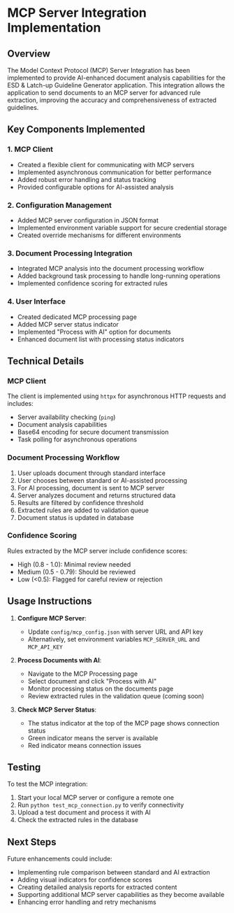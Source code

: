 # MCP Server Integration Implementation

## Overview

The Model Context Protocol (MCP) Server Integration has been implemented to provide AI-enhanced document analysis capabilities for the ESD & Latch-up Guideline Generator application. This integration allows the application to send documents to an MCP server for advanced rule extraction, improving the accuracy and comprehensiveness of extracted guidelines.

## Key Components Implemented

### 1. MCP Client
- Created a flexible client for communicating with MCP servers
- Implemented asynchronous communication for better performance
- Added robust error handling and status tracking
- Provided configurable options for AI-assisted analysis

### 2. Configuration Management
- Added MCP server configuration in JSON format
- Implemented environment variable support for secure credential storage
- Created override mechanisms for different environments

### 3. Document Processing Integration
- Integrated MCP analysis into the document processing workflow
- Added background task processing to handle long-running operations
- Implemented confidence scoring for extracted rules

### 4. User Interface
- Created dedicated MCP processing page
- Added MCP server status indicator
- Implemented "Process with AI" option for documents
- Enhanced document list with processing status indicators

## Technical Details

### MCP Client

The client is implemented using `httpx` for asynchronous HTTP requests and includes:
- Server availability checking (`ping`)
- Document analysis capabilities
- Base64 encoding for secure document transmission
- Task polling for asynchronous operations

### Document Processing Workflow

1. User uploads document through standard interface
2. User chooses between standard or AI-assisted processing
3. For AI processing, document is sent to MCP server
4. Server analyzes document and returns structured data
5. Results are filtered by confidence threshold
6. Extracted rules are added to validation queue
7. Document status is updated in database

### Confidence Scoring

Rules extracted by the MCP server include confidence scores:
- High (0.8 - 1.0): Minimal review needed
- Medium (0.5 - 0.79): Should be reviewed
- Low (<0.5): Flagged for careful review or rejection

## Usage Instructions

1. **Configure MCP Server**:
   - Update `config/mcp_config.json` with server URL and API key
   - Alternatively, set environment variables `MCP_SERVER_URL` and `MCP_API_KEY`

2. **Process Documents with AI**:
   - Navigate to the MCP Processing page
   - Select document and click "Process with AI"
   - Monitor processing status on the documents page
   - Review extracted rules in the validation queue (coming soon)

3. **Check MCP Server Status**:
   - The status indicator at the top of the MCP page shows connection status
   - Green indicator means the server is available
   - Red indicator means connection issues

## Testing

To test the MCP integration:

1. Start your local MCP server or configure a remote one
2. Run `python test_mcp_connection.py` to verify connectivity
3. Upload a test document and process it with AI
4. Check the extracted rules in the database

## Next Steps

Future enhancements could include:
- Implementing rule comparison between standard and AI extraction
- Adding visual indicators for confidence scores
- Creating detailed analysis reports for extracted content
- Supporting additional MCP server capabilities as they become available
- Enhancing error handling and retry mechanisms
